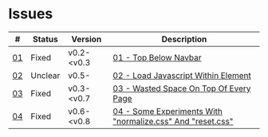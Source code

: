 Issues
======

\#                        | Status     | Version    | Description
--------------------------|------------|------------|---------------
[01](01_top-below-navbar/)| Fixed      | v0.2-<v0.3 | [01 - Top Below Navbar](01_top-below-navbar/)
[02](02_load-javascript/) | Unclear    | v0.5-      | [02 - Load Javascript Within Element](02_load-javascript/)
[03](03_wasted-space/)    | Fixed      | v0.3-<v0.7 | [03 - Wasted Space On Top Of Every Page](03_wasted-space/)
[04](04_reset-css/)       | Fixed      | v0.6-<v0.8 | [04 - Some Experiments With "normalize.css" And "reset.css"](04_reset-css/)
